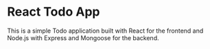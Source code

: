 # React Todo App

This is a simple Todo application built with React for the frontend and Node.js with Express and Mongoose for the backend.